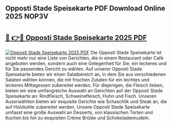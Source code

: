 ## Opposti Stade Speisekarte PDF Download Online 2025 NOP3V

# <h2><a href="http://gcc9xp7.nevu.top/?p=Opposti+Stade+Speisekarte">🔗 👉🔴 Opposti Stade Speisekarte 2025 PDF</a></h2>

[![Opposti Stade Speisekarte 2025 PDF](https://i.imgur.com/dBaPXMq.png)](http://gcc9xp7.nevu.top/?p=Opposti+Stade+Speisekarte)
Die Opposti Stade Speisekarte ist nicht mehr nur eine Liste von Gerichten, die in einem Restaurant oder Café angeboten werden, sondern auch eine Gelegenheit für Sie, ein leckeres und für Sie passendes Gericht zu wählen. Auf unserer Opposti Stade Speisekarte bieten wir einen Salatbereich an, in dem Sie aus verschiedenen Salaten wählen können, die mit frischen Zutaten für ein leichtes und leckeres Mittagessen zubereitet werden. Für diejenigen, die Fleisch lieben, bieten wir eine umfangreiche Auswahl an Gerichten auf der Opposti Stade Speisekarte an: Rindfleisch, Schweinefleisch, Huhn und Fisch. Unseren Auserwählten bieten wir exquisite Gerichte wie Schaschlik und Steak an, die auf Holzkohle zubereitet werden. Unsere Opposti Stade Speisekarte umfasst eine große Auswahl an Desserts, von klassischen Torten und Kuchen bis hin zu exquisiten Crème Brûlée und Schokoladennudeln.
